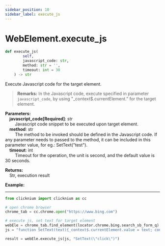 ```yaml
---
sidebar_position: 10
sidebar_label: execute_js
---
```

# WebElement.execute_js

```python
def execute_js(
        self,
        javascript_code: str, 
        method: str = '', 
        timeout: int = 30
    ) -> str
```  

Execute Javascript code for the target element.  

> **Remarks:**
> In the Javascript code, execute specified in parameter `javascript_code`, by using "_context$.currentElement." for the target element.  

**Parameters:**  
    &emsp;**javascript_code[Required]**: str    
        &emsp;&emsp; Javascript code snippet to be executed upon target element.  
    &emsp;**method**: str    
        &emsp;&emsp; The method to be invoked should be defined in the Javascript code. If any parameter needs to passed to the method, it can be included in this parameter value, for eg.: SetText(\"test\").  
    &emsp;**timeout**: int  
        &emsp;&emsp; Timeout for the operation, the unit is second, and the default value is 30 seconds.  

**Returns:**  
    &emsp;Str, execution result

**Example:**
***
```python
from clicknium import clicknium as cc

# open chrome browser
chrome_tab = cc.chrome.open("https://www.bing.com")

# execute js, set text for target element
webEle = chrome_tab.find_element(locator.chrome.bing.search_sb_form_q)
js = "function SetText(text){_context$.currentElement.value = text; console.log(\"exit 0\"); return \"success\"}"

result = webEle.execute_js(js, "SetText(\"click\")")
```